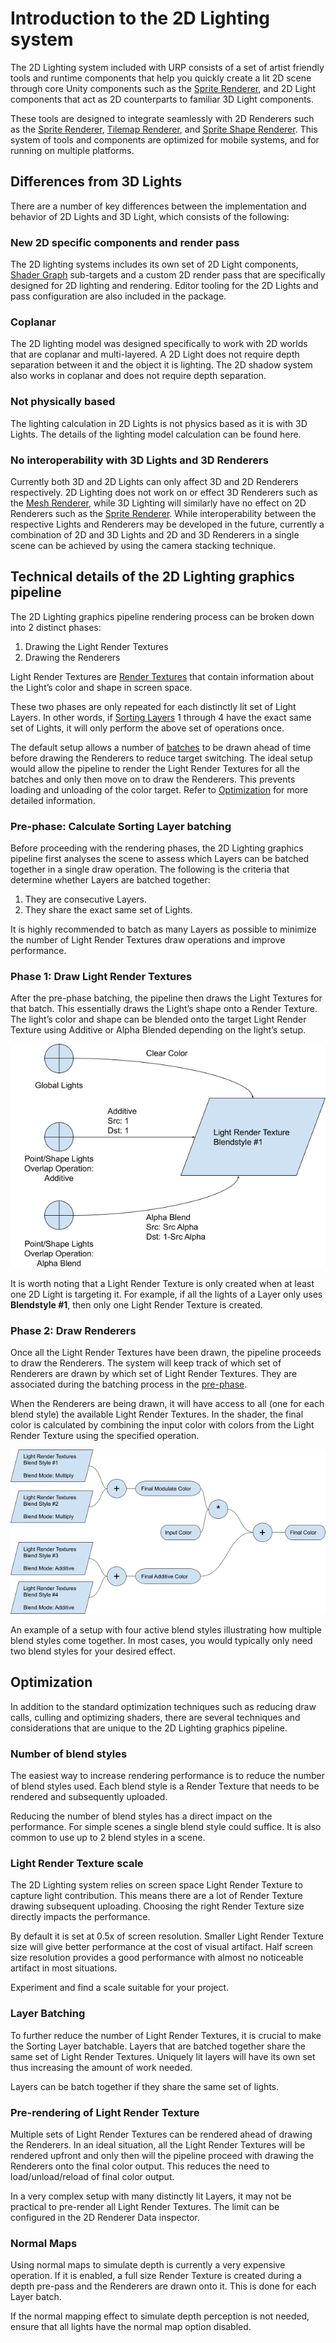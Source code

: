 # Introduction to the 2D Lighting system
The 2D Lighting system included with URP consists of a set of artist friendly tools and runtime components that help you quickly create a lit 2D scene through core Unity components such as the [Sprite Renderer](https://docs.unity3d.com/Manual/class-SpriteRenderer.html), and 2D Light components that act as 2D counterparts to familiar 3D Light components.

These tools are designed to integrate seamlessly with 2D Renderers such as the [Sprite Renderer](https://docs.unity3d.com/Manual/Sprites.html), [Tilemap Renderer](https://docs.unity3d.com/Manual/class-Tilemap.html), and [Sprite Shape Renderer](https://docs.unity3d.com/Manual/class-SpriteShapeRenderer.html). This system of tools and components are optimized for mobile systems, and for running on multiple platforms.

## Differences from 3D Lights
There are a number of key differences between the implementation and behavior of 2D Lights and 3D Light, which consists of the following:

### New 2D specific components and render pass
The 2D lighting systems includes its own set of 2D Light components, [Shader Graph](ShaderGraph.md) sub-targets and a custom 2D render pass that are specifically designed for 2D lighting and rendering. Editor tooling for the 2D Lights and pass configuration are also included in the package.

### Coplanar
The 2D lighting model was designed specifically to work with 2D worlds that are coplanar and multi-layered. A 2D Light does not require depth separation between it and the object it is lighting. The 2D shadow system also works in coplanar and does not require depth separation.

### Not physically based
The lighting calculation in 2D Lights is not physics based as it is with 3D Lights. The details of the lighting model calculation can be found here.

### No interoperability with 3D Lights and 3D Renderers
Currently both 3D and 2D Lights can only affect 3D and 2D Renderers respectively. 2D Lighting does not work on or effect 3D Renderers such as the [Mesh Renderer](https://docs.unity3d.com/Manual/class-MeshRenderer.html), while 3D Lighting will similarly have no effect on 2D Renderers such as the [Sprite Renderer](https://docs.unity3d.com/Manual/class-SpriteRenderer.html). While interoperability between the respective Lights and Renderers may be developed in the future, currently a combination of 2D and 3D Lights and 2D and 3D Renderers in a single scene can be achieved by using the camera stacking technique.

## Technical details of the 2D Lighting graphics pipeline
The 2D Lighting graphics pipeline rendering process can be broken down into 2 distinct phases:
1) Drawing the Light Render Textures
2) Drawing the Renderers

Light Render Textures are [Render Textures](https://docs.unity3d.com/Manual/class-RenderTexture.html) that contain information about the Light’s color and shape in screen space.

These two phases are only repeated  for each distinctly lit set of Light Layers. In other words, if [Sorting Layers](https://docs.unity3d.com/Manual/class-TagManager.html#SortingLayers) 1 through 4 have the exact same set of Lights, it will only perform the above set of operations once.

The default setup allows a number of [batches](https://docs.unity3d.com/Manual/DrawCallBatching.html) to be drawn ahead of time before drawing the Renderers to reduce target switching. The ideal setup would allow the pipeline to render the Light Render Textures for all the batches and only then move on to draw the Renderers. This prevents loading and unloading of the color target. Refer to [Optimization](#optimization) for more detailed information.

### Pre-phase: Calculate Sorting Layer batching
Before proceeding with the rendering phases, the 2D Lighting graphics pipeline first analyses the scene to assess which Layers can be batched together in a single draw operation. The following is the criteria that determine whether Layers are batched together:
1. They are consecutive Layers.
2. They share the exact same set of Lights.

It is highly recommended to batch as many Layers as possible to minimize the number of Light Render Textures draw operations and improve performance.

### Phase 1: Draw Light Render Textures
After the pre-phase batching, the pipeline then draws the Light Textures for that batch. This essentially draws the Light’s shape onto a Render Texture. The light’s color and shape can be blended onto the target Light Render Texture using Additive or Alpha Blended depending on the light’s setup.

![](Images/2D/introduction_phase1.png)

It is worth noting that a Light Render Texture is only created when at least one 2D Light is targeting it. For example, if all the lights of a Layer only uses **Blendstyle #1**, then only one Light Render Texture is created.

### Phase 2: Draw Renderers
Once all the Light Render Textures have been drawn, the pipeline proceeds to draw the Renderers. The system will keep track of which set of Renderers are drawn by which set of Light Render Textures. They are associated during the batching process in the [pre-phase](#pre-phase-calculate-sorting-layer-batching).

When the Renderers are being drawn, it will have access to all (one for each blend style) the available Light Render Textures. In the shader, the final color is calculated by combining the input color with colors from the Light Render Texture using the specified operation.

![](Images/2D/introduction_phase2.png)

An example of a setup with four active blend styles illustrating how multiple blend styles come together. In most cases, you would typically only need two blend styles for your desired effect.

## Optimization
In addition to the standard optimization techniques such as reducing draw calls, culling and optimizing shaders, there are several techniques and considerations that are unique to the 2D Lighting graphics pipeline.

### Number of blend styles
The easiest way to increase rendering performance is to reduce the number of blend styles used. Each blend style is a Render Texture that needs to be rendered and subsequently uploaded.

Reducing the number of blend styles has a direct impact on the performance. For simple scenes a single blend style could suffice. It is also common to use up to 2 blend styles in a scene.

### Light Render Texture scale
The 2D Lighting system relies on screen space Light Render Texture to capture light contribution. This means there are a lot of Render Texture drawing subsequent uploading. Choosing the right Render Texture size directly impacts the performance.

By default it is set at 0.5x of screen resolution. Smaller Light Render Texture size will give better performance at the cost of visual artifact. Half screen size resolution provides a good performance with almost no noticeable artifact in most situations.

Experiment and find a scale suitable for your project.

### Layer Batching
To further reduce the number of Light Render Textures, it is crucial to make the Sorting Layer batchable. Layers that are batched together share the same set of Light Render Textures. Uniquely lit layers will have its own set thus increasing the amount of work needed.

Layers can be batch together if they share the same set of lights.

### Pre-rendering of Light Render Texture
Multiple sets of Light Render Textures can be rendered ahead of drawing the Renderers. In an ideal situation, all the Light Render Textures will be rendered upfront and only then will the pipeline proceed with drawing the Renderers onto the final color output. This reduces the need to load/unload/reload of final color output.

In a very complex setup with many distinctly lit Layers, it may not be practical to pre-render all Light Render Textures. The limit can be configured in the 2D Renderer Data inspector.

### Normal Maps
Using normal maps to simulate depth is currently a very expensive operation. If it is enabled, a full size Render Texture is created during a depth pre-pass and the Renderers are drawn onto it. This is done for each Layer batch.

If the normal mapping effect to simulate depth perception is not needed, ensure that all lights have the normal map option disabled.
